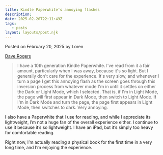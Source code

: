 ```yaml
---
title: Kindle Paperwhite’s annoying flashes
description:
date: 2025-02-20T22:11:49Z
tags:
   - posts
layout: layouts/post.njk
---
```


Posted on February 20, 2025 by Loren

[Dave Rogers](https://nice-marmot.net/Archives/2025/February_2025.html#note_2766)

> I have a 10th generation Kindle Paperwhite. I've read from it a fair amount, particularly when I was away, because it's so light. But I generally don't care for the experience. It's very slow, and whenever I turn a page I get this annoying flash as the screen goes through this inversion process from whatever mode I'm in until it settles on either the Dark or Light Mode, which I selected. That is, if I'm in Light Mode, the page will first appear in Dark Mode, then switch to Light Mode. If I'm in Dark Mode and turn the page, the page first appears in Light Mode, then switches to dark. Very annoying.

I also have a Paperwhite that I use for reading, and while I appreciate its lightweight, I’m not a huge fan of the overall experience either. I continue to use it because it’s so lightweight. I have an iPad, but it’s simply too heavy for comfortable reading.

Right now, I’m actually reading a physical book for the first time in a very long time, and I’m enjoying the experience.
